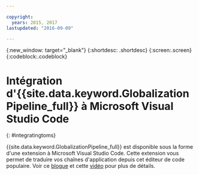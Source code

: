 ```yaml
---

copyright:
  years: 2015, 2017
lastupdated: "2016-09-09"

---
```


{:new_window: target="_blank"}
{:shortdesc: .shortdesc}
{:screen:.screen}
{:codeblock:.codeblock}

# Intégration d'{{site.data.keyword.GlobalizationPipeline_full}} à Microsoft Visual Studio Code
{: #integratingtoms}

{{site.data.keyword.GlobalizationPipeline_full}} est disponible sous la forme d'une extension à Microsoft Visual Studio Code. Cette extension vous permet de traduire vos chaînes d'application depuis cet éditeur de code populaire. Voir ce [blogue](https://developer.ibm.com/bluemix/2016/08/31/ibm-globalization-pipeline-and-microsoft-visual-studio-code/) et cette [vidéo](https://www.youtube.com/watch?v=fUfmnx2KqyU) pour plus de détails.
